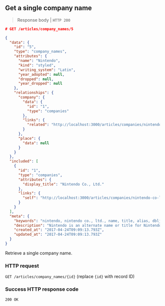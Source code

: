 ## <a name="company_names_show"></a>Get a single company name

> Response body | `HTTP 200`

```JSON
# GET /articles/company_names/5

{
  "data": {
    "id": "5",
    "type": "company_names",
    "attributes": {
      "name": "Nintendo",
      "kind": "styled",
      "writing_system": "Latin",
      "year_adopted": null,
      "dropped": null,
      "year_dropped": null
    },
    "relationships": {
      "company": {
        "data": {
          "id": "1",
          "type": "companies"
        },
        "links": {
          "related": "http://localhost:3000/articles/companies/nintendo-co-ltd"
        }
      },
      "place": {
        "data": null
      }
    }
  },
  "included": [
    {
      "id": "1",
      "type": "companies",
      "attributes": {
        "display_title": "Nintendo Co., Ltd."
      },
      "links": {
        "self": "http://localhost:3000/articles/companies/nintendo-co-ltd"
      }
    }
  ],
  "meta": {
    "keywords": "nintendo, nintendo co., ltd., name, title, alias, dbljump, video games, pc games, gaming",
    "description": "Nintendo is an alternate name or title for Nintendo Co., Ltd.. Learn more at Dbljump, the video game reference.",
    "created_at": "2017-04-24T09:09:13.793Z",
    "updated_at": "2017-04-24T09:09:13.793Z"
  }
}
```

Retrieve a single company name.

### HTTP request

`GET /articles/company_names/{id}` (replace `{id}` with record ID)

### Success HTTP response code

`200 OK`

